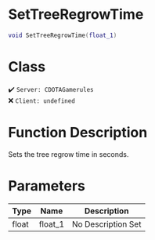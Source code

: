 # SetTreeRegrowTime
```lua
void SetTreeRegrowTime(float_1)
```
# Class
✔️ `Server: CDOTAGamerules`  
❌ `Client: undefined`  

# Function Description
Sets the tree regrow time in seconds.
# Parameters
Type|Name|Description
--|--|--
float|float_1|No Description Set
